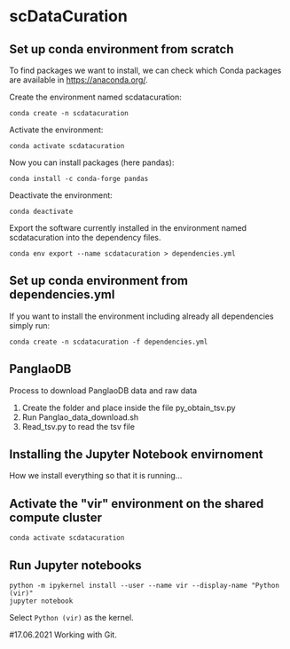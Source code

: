 # scDataCuration

## Set up conda environment from scratch

To find packages we want to install, we can check which Conda packages are available in
https://anaconda.org/.

Create the environment named scdatacuration:

```
conda create -n scdatacuration

```

Activate the environment:

```
conda activate scdatacuration
```

Now you can install packages (here pandas):

```
conda install -c conda-forge pandas
```

Deactivate the environment:

```
conda deactivate
```

Export the software currently installed in the environment named scdatacuration into the dependency files.

```
conda env export --name scdatacuration > dependencies.yml
```

## Set up conda environment from dependencies.yml

If you want to install the environment including already all dependencies simply run:

```
conda create -n scdatacuration -f dependencies.yml
```

## PanglaoDB

Process to download PanglaoDB data and raw data

1. Create the folder and place inside the file py_obtain_tsv.py
2. Run Panglao_data_download.sh
3. Read_tsv.py to read the tsv file

## Installing the Jupyter Notebook envirnoment

How we install everything so that it is running...


## Activate the "vir" environment on the shared compute cluster
```
conda activate scdatacuration
```

## Run Jupyter notebooks

```
python -m ipykernel install --user --name vir --display-name "Python (vir)"
jupyter notebook
```
Select `Python (vir)` as the kernel.

#17.06.2021 Working with Git. 
